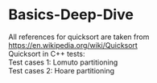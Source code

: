 # Basics-Deep-Dive

All references for quicksort are taken from https://en.wikipedia.org/wiki/Quicksort  
Quicksort in C++ tests:  
Test cases 1: Lomuto partitioning  
Test cases 2: Hoare partitioning  
